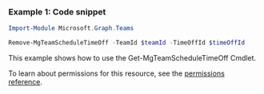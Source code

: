 ### Example 1: Code snippet

```powershellImport-Module Microsoft.Graph.Teams

Remove-MgTeamScheduleTimeOff -TeamId $teamId -TimeOffId $timeOffId
```
This example shows how to use the Get-MgTeamScheduleTimeOff Cmdlet.
To learn about permissions for this resource, see the [permissions reference](/graph/permissions-reference).

